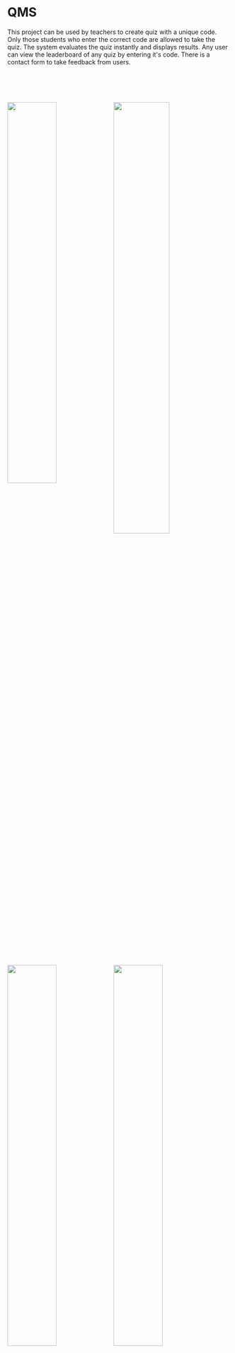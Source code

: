 # QMS

This project can be used by teachers to create quiz with a unique code. Only those students who enter the correct code are allowed to take the quiz. The system evaluates the quiz instantly and displays results. Any user can view the leaderboard of any quiz by entering it's code. There is a contact form to take feedback from users.


<br>
<br>
<br>
<br>

<img src="https://user-images.githubusercontent.com/86841935/150267537-9c3a5254-e8c8-4f5e-bd31-5a7fe1f99e75.JPG" width="50%">

<img align="left" src="https://user-images.githubusercontent.com/86841935/150267548-7fe50747-c1a1-45d0-9673-866c595c7f6a.JPG" width="47%">
<img  src="https://user-images.githubusercontent.com/86841935/150268610-63116830-99b1-4681-9529-9a9d205d5938.JPG" width="47%">
<img align="left" src="https://user-images.githubusercontent.com/86841935/150269077-c329def2-c22c-4c37-97f9-7f56d74c5257.JPG" width="47%">
<img align="left" src="https://user-images.githubusercontent.com/86841935/150269154-726b302c-354c-416d-9b77-1c5802863a1e.JPG" width="47%">

